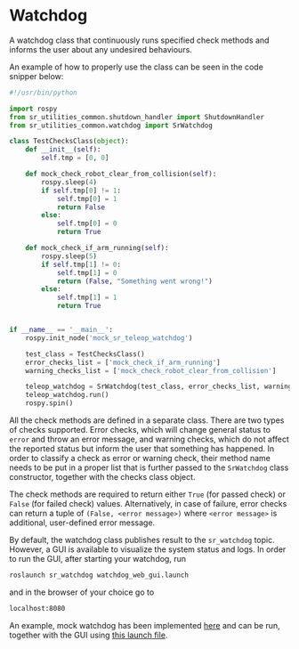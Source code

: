 # Watchdog
A watchdog class that continuously runs specified check methods and informs the user about any undesired behaviours.

An example of how to properly use the class can be seen in the code snipper below:
```python
#!/usr/bin/python

import rospy
from sr_utilities_common.shutdown_handler import ShutdownHandler
from sr_utilities_common.watchdog import SrWatchdog

class TestChecksClass(object):
    def __init__(self):
        self.tmp = [0, 0]

    def mock_check_robot_clear_from_collision(self):
        rospy.sleep(4)
        if self.tmp[0] != 1:
            self.tmp[0] = 1
            return False
        else:
            self.tmp[0] = 0
            return True

    def mock_check_if_arm_running(self):
        rospy.sleep(5)
        if self.tmp[1] != 0:
            self.tmp[1] = 0
            return (False, "Something went wrong!")
        else:
            self.tmp[1] = 1
            return True


if __name__ == '__main__':
    rospy.init_node('mock_sr_teleop_watchdog')

    test_class = TestChecksClass()
    error_checks_list = ['mock_check_if_arm_running']
    warning_checks_list = ['mock_check_robot_clear_from_collision']

    teleop_watchdog = SrWatchdog(test_class, error_checks_list, warning_checks_list)
    teleop_watchdog.run()
    rospy.spin()
```

All the check methods are defined in a separate class. There are two types of checks supported. Error checks, which will change general status to `error` and throw an error message, and warning checks, which do not affect the reported status but inform the user that something has happened. In order to classify a check as error or warning check, their method name needs to be put in a proper list that is further passed to the `SrWatchdog` class constructor, together with the checks class object.

The check methods are required to return either `True` (for passed check) or `False` (for failed check) values. Alternatively, in case of failure, error checks can return a tuple of `(False, <error message>)` where `<error message>` is additional, user-defined error message.

By default, the watchdog class publishes result to the `sr_watchdog` topic. However, a GUI is available to visualize the system status and logs. In order to run the GUI, after starting your watchdog, run

```sh
roslaunch sr_watchdog watchdog_web_gui.launch
```

and in the browser of your choice go to

```sh
localhost:8080
```

An example, mock watchdog has been implemented [here](./scripts/mock_watchdog.py) and can be run, together with the GUI using [this launch file](./launch/mock_watchdog.launch).